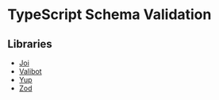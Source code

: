 # TypeScript Schema Validation

## Libraries

- [Joi](/joi.md)
- [Valibot](./valibot.md)
- [Yup](/yup.md)
- [Zod](/zod.md)
